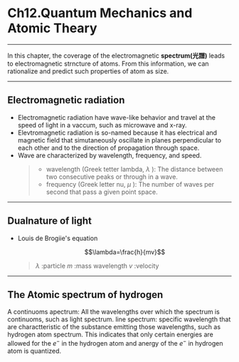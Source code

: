 # Ch12.Quantum Mechanics and Atomic Theary

---

In this chapter, the coverage of the electromagnetic **spectrum(光譜)** leads to electromagnetic strncture of atoms. From this information, we can rationalize and predict such properties of atom as size.

---

## Electromagnetic radiation

* Electromagnetic radiation have wave-like behavior and travel at the speed of light in a vaccum, such as microwave and x-ray.
* Elevtromagnetic radiation is so-named because it has electrical and magnetic field that simutaneously oscillate in planes perpendicular to each other and to the direction of propagation through space.
* Wave are characterized by wavelength, frequency, and speed.
  >
  > * wavelength (Greek tetter lambda, $\lambda$ ): The distance between two consecutive peaks or through in a wave.
  > * frequency (Greek letter nu, $\mu$ ): The number of waves per second that pass a given point space.

---

## Dualnature of light

* Louis de Brogiie's equation

  $$\lambda=\frac{h}{mv}$$

  > $\lambda$ :particle
  > $m$ :mass wavelength
  > $v$ :velocity

---

## The Atomic spectrum of hydrogen

A continuoms apectrum: All the wavelengths over which the spectrum is continuoms, such as light spectrum.
line spectrum: specific wavelength that are charactteristic of the substance emitting those wavelengths, such as hydrogen atom spectrum.
This indicates that only certain energies are allowed for the $e^-$ in the hydrogen atom and anergy of the $e^-$ in hydrogen atom is quantized.

